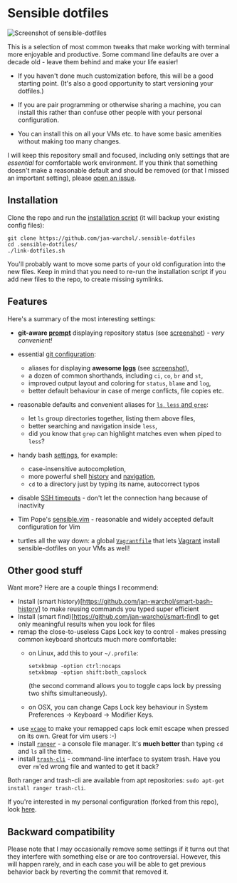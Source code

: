 Sensible dotfiles
=================

![Screenshot of sensible-dotfiles](https://i.imgur.com/a4auwdx.png)

This is a selection of most common tweaks that make working with terminal
more enjoyable and productive.  Some command line defaults are over a decade
old - leave them behind and make your life easier!

* If you haven't done much customization before, this will be a good starting
  point.  (It's also a good opportunity to start versioning your dotfiles.)

* If you are pair programming or otherwise sharing a machine, you can install
  this rather than confuse other people with your personal configuration.

* You can install this on all your VMs etc. to have some basic amenities without
  making too many changes.

I will keep this repository small and focused, including only settings that
are _essential_ for comfortable work environment.  If you think that something
doesn't make a reasonable default and should be removed (or that I missed an
important setting), please [open an
issue](https://github.com/jan-warchol/.sensible-dotfiles/issues).



Installation
------------

Clone the repo and run the [installation script](link-dotfiles.sh)
(it will backup your existing config files):

    git clone https://github.com/jan-warchol/.sensible-dotfiles
    cd .sensible-dotfiles/
    ./link-dotfiles.sh

You'll probably want to move some parts of your old configuration into
the new files.  Keep in mind that you need to re-run the installation script
if you add new files to the repo, to create missing symlinks.



Features
--------

Here's a summary of the most interesting settings:

- **git-aware [prompt](.bashrc#L97)** displaying repository status (see
  [screenshot](https://i.imgur.com/a4auwdx.png)) - _very convenient!_

- essential [git configuration](.gitconfig):
  - aliases for displaying **awesome [logs](.gitconfig#L32)**
    (see [screenshot](https://i.imgur.com/a4auwdx.png)),
  - a dozen of common shorthands, including `ci`, `co`, `br` and `st`,
  - improved output layout and coloring for `status`, `blame` and `log`,
  - better default behaviour in case of merge conflicts, file copies etc.

- reasonable defaults and convenient aliases for
  [`ls`, `less` and `grep`](.bashrc#L8):
  - let `ls` group directories together, listing them above files,
  - better searching and navigation inside `less`,
  - did you know that `grep` can highlight matches even when piped to `less`?

- handy bash [settings](.bashrc#L60), for example:
  - case-insensitive autocompletion,
  - more powerful shell [history](.bashrc#L75) and [navigation](.inputrc#L12),
  - `cd` to a directory just by typing its name, autocorrect typos

- disable [SSH timeouts](.ssh/config) - don't let the connection hang because
  of inactivity

- Tim Pope's [sensible.vim](https://github.com/tpope/vim-sensible) - reasonable
  and widely accepted default configuration for Vim

- turtles all the way down: a global [`Vagrantfile`](.vagrant.d/Vagrantfile)
  that lets [Vagrant](https://www.vagrantup.com/) install sensible-dotfiles
  on your VMs as well!



Other good stuff
----------------

Want more?  Here are a couple things I recommend:
- Install (smart history)[https://github.com/jan-warchol/smart-bash-history]
  to make reusing commands you typed super efficient
- Install (smart find)[https://github.com/jan-warchol/smart-find] to get only
  meaningful results when you look for files
- remap the close-to-useless Caps Lock key to control - makes pressing common
  keyboard shortcuts much more comfortable:
  - on Linux, add this to your `~/.profile`:

    ```
    setxkbmap -option ctrl:nocaps
    setxkbmap -option shift:both_capslock
    ```

    (the second command allows you to toggle caps lock by pressing two shifts
    simultaneously).
  - on OSX, you can change Caps Lock key behaviour in System Preferences ->
    Keyboard -> Modifier Keys.
- use [`xcape`](https://github.com/alols/xcape) to make your remapped caps lock
  emit escape when pressed on its own.  Great for vim users :-)
- install [`ranger`](http://nongnu.org/ranger/) - a console file manager.  It's
  **much better** than typing `cd` and `ls` all the time.
- install [`trash-cli`](https://github.com/andreafrancia/trash-cli) -
  command-line interface to system trash.  Have you ever `rm`'ed wrong file and
  wanted to get it back?

Both ranger and trash-cli are available from apt repositories: `sudo apt-get
install ranger trash-cli`.

If you're interested in my personal configuration (forked from this repo), look
[here](https://github.com/jan-warchol/my-dotfiles/tree/master).



Backward compatibility
----------------------

Please note that I may occasionally remove some settings if it turns out that
they interfere with something else or are too controversial.  However, this
will happen rarely, and in each case you will be able to get previous behavior
back by reverting the commit that removed it.

